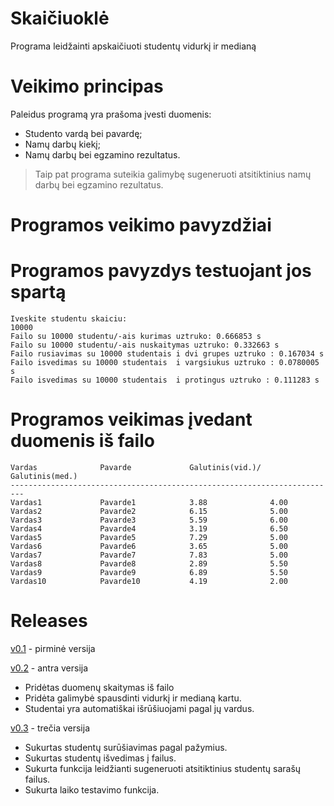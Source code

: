# Skaičiuoklė #
Programa leidžainti apskaičiuoti studentų vidurkį ir medianą
# Veikimo principas #
Paleidus programą yra prašoma įvesti duomenis:

* Studento vardą bei pavardę;
* Namų darbų kiekį;
* Namų darbų bei egzamino rezultatus.

> Taip pat programa suteikia galimybę sugeneruoti atsitiktinius namų darbų bei egzamino rezultatus.

# Programos veikimo pavyzdžiai #

# Programos pavyzdys testuojant jos spartą
```
Iveskite studentu skaiciu:
10000
Failo su 10000 studentu/-ais kurimas uztruko: 0.666853 s
Failo su 10000 studentu/-ais nuskaitymas uztruko: 0.332663 s
Failo rusiavimas su 10000 studentais i dvi grupes uztruko : 0.167034 s
Failo isvedimas su 10000 studentais  i vargsiukus uztruko : 0.0780005 s
Failo isvedimas su 10000 studentais  i protingus uztruko : 0.111283 s
```

# Programos veikimas įvedant duomenis iš failo

```
Vardas              Pavarde             Galutinis(vid.)/  Galutinis(med.)
-------------------------------------------------------------------------
Vardas1             Pavarde1            3.88              4.00
Vardas2             Pavarde2            6.15              5.00
Vardas3             Pavarde3            5.59              6.00
Vardas4             Pavarde4            3.19              6.50
Vardas5             Pavarde5            7.29              5.00
Vardas6             Pavarde6            3.65              5.00
Vardas7             Pavarde7            7.83              5.00
Vardas8             Pavarde8            2.89              5.50
Vardas9             Pavarde9            6.89              5.50
Vardas10            Pavarde10           4.19              2.00
```

# Releases #
[v0.1](https://github.com/Astrowski/My-first-project/tree/v.01) - pirminė versija

[v0.2](https://github.com/Astrowski/My-first-project/tree/v.02) - antra versija
* Pridėtas duomenų skaitymas iš failo
* Pridėta galimybė spausdinti vidurkį ir medianą kartu.
* Studentai yra automatiškai išrūšiuojami pagal jų vardus.

[v0.3](https://github.com/Astrowski/My-first-project/tree/v.03) - trečia versija
* Sukurtas studentų surūšiavimas pagal pažymius.
* Sukurtas studentų išvedimas į failus.
* Sukurta funkcija leidžianti sugeneruoti atsitiktinius studentų sarašų failus.
* Sukurta laiko testavimo funkcija.
